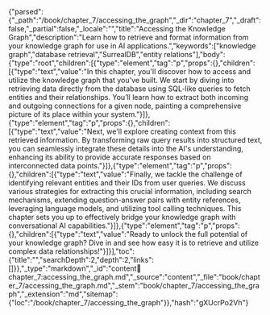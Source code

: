 {"parsed":{"_path":"/book/chapter_7/accessing_the_graph","_dir":"chapter_7","_draft":false,"_partial":false,"_locale":"","title":"Accessing the Knowledge Graph","description":"Learn how to retrieve and format information from your knowledge graph for use in AI applications.","keywords":["knowledge graph","database retrieval","SurrealDB","entity relations"],"body":{"type":"root","children":[{"type":"element","tag":"p","props":{},"children":[{"type":"text","value":"In this chapter, you'll discover how to access and utilize the knowledge graph that you've built. We start by diving into retrieving data directly from the database using SQL-like queries to fetch entities and their relationships. You’ll learn how to extract both incoming and outgoing connections for a given node, painting a comprehensive picture of its place within your system."}]},{"type":"element","tag":"p","props":{},"children":[{"type":"text","value":"Next, we'll explore creating context from this retrieved information. By transforming raw query results into structured text, you can seamlessly integrate these details into the AI's understanding, enhancing its ability to provide accurate responses based on interconnected data points."}]},{"type":"element","tag":"p","props":{},"children":[{"type":"text","value":"Finally, we tackle the challenge of identifying relevant entities and their IDs from user queries. We discuss various strategies for extracting this crucial information, including search mechanisms, extending question-answer pairs with entity references, leveraging language models, and utilizing tool calling techniques. This chapter sets you up to effectively bridge your knowledge graph with conversational AI capabilities."}]},{"type":"element","tag":"p","props":{},"children":[{"type":"text","value":"Ready to unlock the full potential of your knowledge graph? Dive in and see how easy it is to retrieve and utilize complex data relationships!"}]}],"toc":{"title":"","searchDepth":2,"depth":2,"links":[]}},"_type":"markdown","_id":"content:book:chapter_7:accessing_the_graph.md","_source":"content","_file":"book/chapter_7/accessing_the_graph.md","_stem":"book/chapter_7/accessing_the_graph","_extension":"md","sitemap":{"loc":"/book/chapter_7/accessing_the_graph"}},"hash":"gXUcrPo2Vh"}